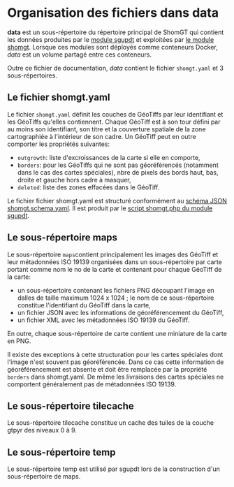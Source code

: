 # Organisation des fichiers dans data
**data** est un sous-répertoire du répertoire principal de ShomGT qui contient les données
 produites par le [module sgupdt](../sgupdt) et exploitées par [le module shomgt](../shomgt).
Lorsque ces modules sont déployés comme conteneurs Docker, *data* est un volume partagé entre ces conteneurs.

Outre ce fichier de documentation, *data* contient le fichier `shomgt.yaml` et 3 sous-répertoires.

## Le fichier shomgt.yaml
Le fichier `shomgt.yaml` définit les couches de GéoTiffs par leur identifiant et les GéoTiffs qu'elles contiennent.
Chaque GéoTiff est à son tour défini par au moins son identifiant, son titre et la couverture spatiale
de la zone cartographiée à l'intérieur de son cadre.
Un GéoTiff peut en outre comporter les propriétés suivantes:

- `outgrowth`: liste d'excroissances de la carte si elle en comporte,
- `borders`: pour les GéoTiffs qui ne sont pas géoréférencés (notamment dans le cas des cartes spéciales),
  nbre de pixels des bords haut, bas, droite et gauche hors cadre à masquer,
- `deleted`: liste des zones effacées dans le GéoTiff.

Le fichier fichier shomgt.yaml est structuré conformément au [schéma JSON shomgt.schema.yaml](../sgupdt/shomgt.schema.yaml).
Il est produit
par le [script shomgt.php du module sgupdt](../sgupdt#shomgtphp---g%C3%A9n%C3%A8re-le-fichier-shomgtyaml).

## Le sous-répertoire maps
Le sous-répertoire `maps`contient principalement les images des GéoTiff et leur métadonnées ISO 19139 organisées 
dans un sous-répertoire par carte  portant comme nom le no de la carte
et contenant pour chaque GéoTiff de la carte:

- un sous-répertoire contenant les fichiers PNG découpant l'image en dalles de taille maximum 1024 x 1024 ;
  le nom de ce sous-répertoire constitue l'identifiant du GéoTiff dans la carte,
- un fichier JSON avec les informations de géoréférencement du GéoTiff,
- un fichier XML avec les métadonnées ISO 19139 du GéoTiff.

En outre, chaque sous-répertoire de carte contient une miniature de la carte en PNG.

Il existe des exceptions à cette structuration pour les cartes spéciales dont l'image n'est souvent pas géoréférencée.
Dans ce cas cette information de géoréférencement est absente et doit être remplacée par la propriété `borders` dans shomgt.yaml.
De même les livraisons des cartes spéciales ne comportent généralement pas de métadonnées ISO 19139.

## Le sous-répertoire tilecache
Le sous-répertoire tilecache constitue un cache des tuiles de la couche gtpyr des niveaux 0 à 9.

## Le sous-répertoire temp
Le sous-répertoire temp est utilisé par sgupdt lors de la construction d'un sous-répertoire de maps.
